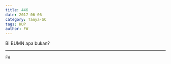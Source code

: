 ```yaml
---
title: 446
date: 2017-06-06
category: Tanya-SC
tags: KUP
author: FW
---
```


BI BUMN apa bukan?

---



`FW`
